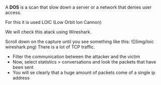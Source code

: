 A **DOS** is a scan that slow down a server or a network that denies user access.

For this it is used LOIC (Low Orbit Ion Cannon)

We will check this atack using Wireshark.

Scroll down on the capture until you see something like this:
![](img/loic wireshark.png)
There is a lot of TCP traffic.
- Filter the communication between the attacker and the victim
- Now, select statistics > conversations and look the packets that have been sent
- You will se clearly that a huge amount of packets come of a single ip address